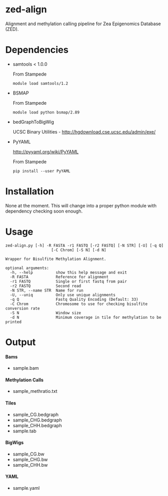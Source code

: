 # zed-align
Alignment and methylation calling pipeline for Zea Epigenomics Database (ZED).

# Dependencies

* samtools < 1.0.0
  
  From Stampede
  ```shell
  module load samtools/1.2
  ```

* BSMAP

  From Stampede
  ```shell
  module load python bsmap/2.89
  ```

* bedGraphToBigWig

  UCSC Binary Utilities - http://hgdownload.cse.ucsc.edu/admin/exe/

* PyYAML

  http://pyyaml.org/wiki/PyYAML

  From Stampede
  ```
  pip install --user PyYAML
  ```

# Installation

None at the moment. This will change into a proper python module with dependency checking soon enough.

# Usage
```
zed-align.py [-h] -R FASTA -r1 FASTQ [-r2 FASTQ] [-N STR] [-U] [-q Q]  
                    [-C Chrom] [-S N] [-d N]                                  
                                                                              
Wrapper for Bisulfite Methylation Alignment.                                  
                                                                              
optional arguments:                                                           
  -h, --help          show this help message and exit                         
  -R FASTA            Reference for alignment                                 
  -r1 FASTQ           Single or first fastq from pair                         
  -r2 FASTQ           Second read                                             
  -N STR, --name STR  Name for run                                            
  -U, --uniq          Only use unique alignments                              
  -q Q                Fastq Quality Encoding (Default: 33)                    
  -C Chrom            Chromosome to use for checking bisulfite conversion rate
  -S N                Window size                                             
  -d N                Minimum coverage in tile for methylation to be printed  
```

# Output

#### Bams
- sample.bam

#### Methylation Calls
- sample_methratio.txt

#### Tiles
- sample_CG.bedgraph
- sample_CHG.bedgraph
- sample_CHH.bedgraph
- sample.tab

#### BigWigs
- sample_CG.bw
- sample_CHG.bw
- sample_CHH.bw

#### YAML
- sample.yaml
